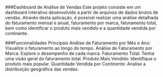 ###Dashboard de Análise de Vendas
Este projeto consiste em um dashboard interativo desenvolvido a partir de arquivos de dados brutos de vendas. Através desta aplicação, é possível realizar uma análise detalhada do faturamento mensal e anual, faturamento por marca, faturamento total, bem como identificar o produto mais vendido e a quantidade vendida por continente.

###Funcionalidades Principais
Análise de Faturamento por Mês e Ano: Visualize o faturamento ao longo do tempo.
Análise de Faturamento por Marca: Explore o desempenho de cada marca.
Faturamento Total: Tenha uma visão geral do faturamento total.
Produto Mais Vendido: Identifique o produto mais popular.
Quantidade Vendida por Continente: Analise a distribuição geográfica das vendas.
